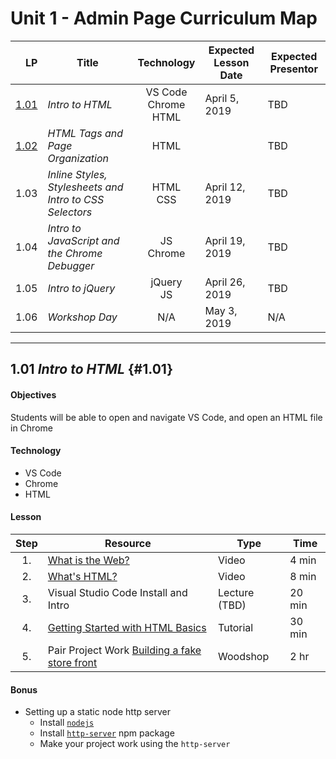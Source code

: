 # Unit 1 - Admin Page Curriculum Map

| LP | Title | Technology | Expected Lesson Date | Expected Presentor |
|---:|---|:---:|---|---|
| [1.01](#1.01) | _Intro to HTML_ | VS Code<br>Chrome<br>HTML | April 5, 2019 | TBD |
| [1.02](#1.02) | _HTML Tags and Page Organization_ | HTML |  | TBD |
| 1.03 | _Inline Styles, Stylesheets and Intro to CSS Selectors_ | HTML<br>CSS | April 12, 2019 | TBD |
| 1.04 | _Intro to JavaScript and the Chrome Debugger_ | JS<br>Chrome | April 19, 2019 | TBD | 
| 1.05 | _Intro to jQuery_ | jQuery<br>JS | April 26, 2019 | TBD |
| 1.06 | _Workshop Day_ | N/A | May 3, 2019 | N/A

---

## 1.01 _Intro to HTML_ {#1.01}

#### Objectives
Students will be able to open and navigate VS Code, and open an HTML file in Chrome

#### Technology
- VS Code
- Chrome
- HTML

#### Lesson

| Step | Resource | Type | Time |
|:---:|---|---|---|
| 1. | [What is the Web?](https://www.youtube.com/watch?v=O_GWbkXIqEY) | Video | 4 min |
| 2. | [What's HTML?](https://www.youtube.com/watch?v=PORRrz3Y8Vc) | Video | 8 min |
| 3. | Visual Studio Code Install and Intro | Lecture (TBD) | 20 min |
| 4. | [Getting Started with HTML Basics](https://developer.mozilla.org/en-US/docs/Learn/Getting_started_with_the_web/HTML_basics) | Tutorial | 30 min |
| 5. | Pair Project Work [Building a fake store front](./FakeStoreFrontProject.md) | Woodshop | 2 hr |

#### Bonus
- Setting up a static node http server
    - Install [`nodejs`](https://nodejs.org/en/download/)
    - Install [`http-server`](https://www.npmjs.com/package/http-server) npm package
    - Make your project work using the `http-server`